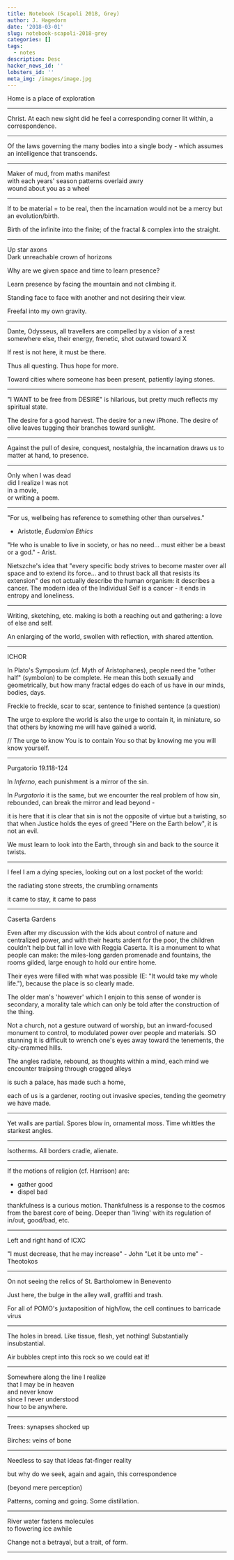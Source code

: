 ```yaml
---
title: Notebook (Scapoli 2018, Grey)
author: J. Hagedorn
date: '2018-03-01'
slug: notebook-scapoli-2018-grey
categories: []
tags:
  - notes
description: Desc
hacker_news_id: ''
lobsters_id: ''
meta_img: /images/image.jpg
---
```


Home is a place of exploration

---

Christ.  At each new sight did he feel a corresponding corner lit within, a correspondence.

---

Of the laws governing the many bodies into a single body - which assumes an intelligence that transcends.

---

Maker of mud, from maths manifest  
with each years' season patterns overlaid awry  
wound about you as a wheel

---

If to be material = to be real, then the incarnation would not be a mercy but an evolution/birth.

Birth of the infinite into the finite; of the fractal & complex into the straight.

---

Up star axons  
Dark unreachable crown of horizons  

Why are we given space and time to learn presence?  

Learn presence by facing the mountain and not climbing it.

Standing face to face with another and not desiring their view.

Freefal into my own gravity.

---

Dante, Odysseus, all travellers are compelled by a vision of a rest somewhere else, 
their energy, frenetic,
shot outward toward X

If rest is not here, it must be there.

Thus all questing.  Thus hope for more.

Toward cities where someone has been present,
patiently laying stones.

---

"I WANT to be free from DESIRE" is hilarious, but pretty much reflects my spiritual state.

The desire for a good harvest.
The desire for a new iPhone.
The desire of olive leaves tugging their branches toward sunlight.

---

Against the pull of desire, conquest, nostalghia, the incarnation draws us to matter at hand, to presence.  

---

Only when I was dead  
did I realize I was not  
in a movie,  
or writing a poem.

---

"For us, wellbeing has reference to something other than ourselves."
- Aristotle, *Eudamion Ethics*

"He who is unable to live in society, or has no need... must either be a beast or a god." - Arist.

Nietszche's idea that "every specific body strives to become master over all space and to extend its force... and to thrust back all that resists its extension" des not actually describe the human organism: it describes a cancer.  The modern idea of the Individual Self is a cancer - it ends in entropy and loneliness.

---

Writing, sketching, etc. making is both a reaching out and gathering: a love of else and self.  

An enlarging of the world, swollen with reflection, with shared attention.

---

ICHOR

In Plato's Symposium (cf. Myth of Aristophanes), people need the "other half" (symbolon) to be complete.  He mean this both sexually and geometrically, but how many fractal edges do each of us have in our minds, bodies, days.

Freckle to freckle, scar to scar, sentence to finished sentence (a question)

The urge to explore the world is also the urge to contain it, in miniature, so that others by knowing me will have gained a world.

// The urge to know You is to contain You so that by knowing me you will know yourself.

---

Purgatorio 19.118-124

In *Inferno*, each punishment is a mirror of the sin.

In *Purgatorio* it is the same, but we encounter the real problem of how sin, rebounded, can break the mirror and lead beyond -

it is here that it is clear that sin is not the opposite of virtue but a twisting, so that when Justice holds the eyes of greed "Here on the Earth below", it is not an evil.

We must learn to look into the Earth, through sin and back to the source it twists.

---

I feel I am a dying species, looking out on a lost pocket of the world:

the radiating stone streets, the crumbling ornaments

it came to stay, it came to pass

---

Caserta Gardens

Even after my discussion with the kids about control of nature and centralized power, and with their hearts ardent for the poor, the children couldn't help but fall in love with Reggia Caserta.  It is a monument to what people can make: the miles-long garden promenade and fountains, the rooms gilded, large enough to hold our entire home.

Their eyes were filled with what was possible (E: "It would take my whole life."), because the place is so clearly made.

The older man's 'however' which I enjoin to this sense of wonder is secondary, a morality tale which can only be told after the construction of the thing.

Not a church, not a gesture outward of worship, but an inward-focused monument to control, to modulated power over people and materials.  SO stunning it is difficult to wrench one's eyes away toward the tenements, the city-crammed hills.

The angles radiate, rebound, as thoughts within a mind, each mind we encounter traipsing through cragged alleys

is such a palace, has made such a home,

each of us is a gardener, rooting out invasive species, tending the geometry we have made.

--- 

Yet walls are partial.  Spores blow in, ornamental moss.  Time whittles the starkest angles.

---

Isotherms.  All borders cradle, alienate.

---

If the motions of religion (cf. Harrison) are:

- gather good
- dispel bad

thankfulness is a curious motion.  Thankfulness is a response to the cosmos from the barest core of being.  Deeper than 'living' with its regulation of in/out, good/bad, etc.

---

Left and right hand of ICXC

"I must decrease, that he may increase" - John
"Let it be unto me" - Theotokos

---

On not seeing the relics of St. Bartholomew in Benevento

Just here, the bulge in the alley wall, graffiti and trash.

For all of POMO's juxtaposition of high/low, the cell continues to barricade virus

---

The holes in bread.  Like tissue, flesh, yet nothing!  Substantially insubstantial.  

Air bubbles crept into this rock so we could eat it!

---

Somewhere along the line I realize  
that I may be in heaven  
and never know  
since I never understood  
how to be anywhere.  

---

Trees: synapses shocked up

Birches: veins of bone

---

Needless to say that ideas fat-finger reality

but why do we seek, again and again, this correspondence

(beyond mere perception)

Patterns, coming and going.  Some distillation.

---

River water fastens molecules  
to flowering ice awhile

Change not a betrayal, but a trait, of form.

---



